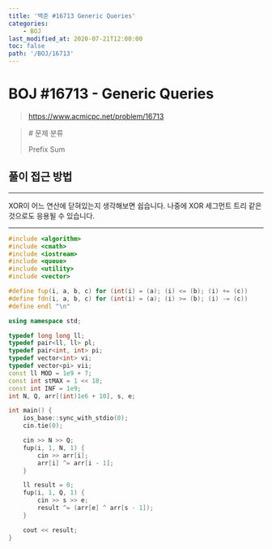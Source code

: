 ```yaml
---
title: '백준 #16713 Generic Queries'
categories:
    - BOJ
last_modified_at: 2020-07-21T12:00:00
toc: false
path: '/BOJ/16713'
---
```


# BOJ #16713 - Generic Queries

> https://www.acmicpc.net/problem/16713

> \# 문제 분류
>
> Prefix Sum

## 풀이 접근 방법

---

XOR이 어느 연산에 닫혀있는지 생각해보면 쉽습니다.
나중에 XOR 세그먼트 트리 같은 것으로도 응용될 수 있습니다.

---

```c++
#include <algorithm>
#include <cmath>
#include <iostream>
#include <queue>
#include <utility>
#include <vector>

#define fup(i, a, b, c) for (int(i) = (a); (i) <= (b); (i) += (c))
#define fdn(i, a, b, c) for (int(i) = (a); (i) >= (b); (i) -= (c))
#define endl "\n"

using namespace std;

typedef long long ll;
typedef pair<ll, ll> pl;
typedef pair<int, int> pi;
typedef vector<int> vi;
typedef vector<pi> vii;
const ll MOD = 1e9 + 7;
const int stMAX = 1 << 18;
const int INF = 1e9;
int N, Q, arr[(int)1e6 + 10], s, e;

int main() {
    ios_base::sync_with_stdio(0);
    cin.tie(0);

    cin >> N >> Q;
    fup(i, 1, N, 1) {
        cin >> arr[i];
        arr[i] ^= arr[i - 1];
    }

    ll result = 0;
    fup(i, 1, Q, 1) {
        cin >> s >> e;
        result ^= (arr[e] ^ arr[s - 1]);
    }

    cout << result;
}
```
